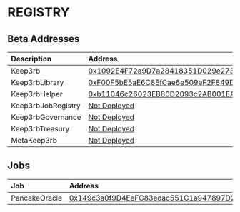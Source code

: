 # REGISTRY

## Beta Addresses

| Description | Address |
| :--- | :--- |
| Keep3rb | [0x1092E4F72a9D7a28418351D029e273906aF24797](https://bscscan.com/address/0x1092E4F72a9D7a28418351D029e273906aF24797) |
| Keep3rbLibrary | [0xF00F5bE5aE6C8EfCae6e509eF2F849D885a57294](https://bscscan.com/address/0xF00F5bE5aE6C8EfCae6e509eF2F849D885a57294) |
| Keep3rbHelper | [0xb11046c26023EB80D2093c2AB001EAFEcafca2ef](https://bscscan.com/address/0xb11046c26023EB80D2093c2AB001EAFEcafca2ef) |
| Keep3rbJobRegistry | [Not Deployed](registry.md) |
| Keep3rbGovernance | [Not Deployed](registry.md) |
| Keep3rbTreasury | [Not Deployed](registry.md) |
| MetaKeep3rb | [Not Deployed](registry.md) |

## Jobs

| Job | Address |
| :--- | :--- |
| PancakeOracle | [0x149c3a0f9D4EeFC83edac551C1a947897D209c31](https://bscscan.com/address/0x149c3a0f9D4EeFC83edac551C1a947897D209c31) |

